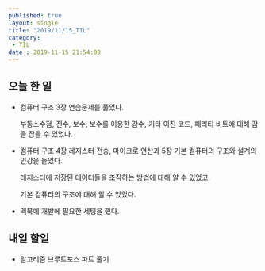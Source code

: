```yaml
---
published: true
layout: single
title: "2019/11/15_TIL"
category:
 - TIL
date : 2019-11-15 21:54:00
---
```


## 오늘 한 일

- 컴퓨터 구조 3장 연습문제를 풀었다.

  부동소수점, 진수, 보수, 보수를 이용한 감수, 기타 이진 코드, 패리티 비트에 대해 감을 잡을 수 있었다.

- 컴퓨터 구조 4장 레지스터 전송, 마이크로 연산과 5장 기본 컴퓨터의 구조와 설계의 인강을 들었다.

  레지스터에 저장된 데이터들을 조작하는 방법에 대해 알 수 있었고, 

  기본 컴퓨터의 구조에 대해 알 수 있었다. 

- 맥북에 개발에 필요한 세팅을 했다.



## 내일 할일
- 알고리즘 브루트포스 파트 풀기

